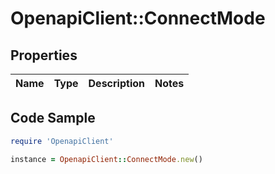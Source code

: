 # OpenapiClient::ConnectMode

## Properties

Name | Type | Description | Notes
------------ | ------------- | ------------- | -------------

## Code Sample

```ruby
require 'OpenapiClient'

instance = OpenapiClient::ConnectMode.new()
```


